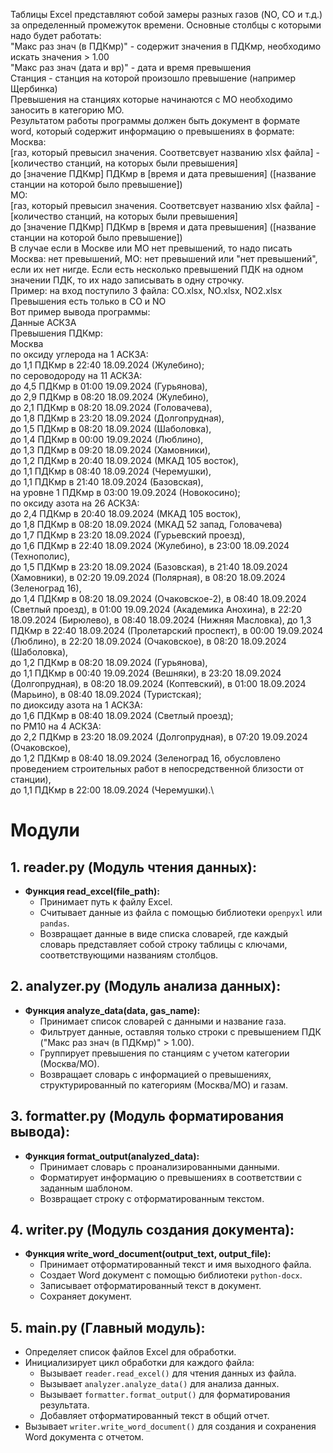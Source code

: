Таблицы Excel представляют собой замеры разных газов (NO, CO и т.д.) за определенный промежуток времени. Основные столбцы с которыми надо будет работать:\
"Макс раз знач (в ПДКмр)" - содержит значения в ПДКмр, необходимо искать значения > 1.00\
"Макс раз знач (дата и вр)" - дата и время превышения\
Станция - станция на которой произошло превышение (например Щербинка)\
Превышения на станциях которые начинаются с МО необходимо заносить в категорию МО.\
Результатом работы программы должен быть документ в формате word, который содержит информацию о превышениях в формате:\
Москва:\
[газ, который превысил значения. Соответсвует названию xlsx файла] - [количество станций, на которых были превышения]\
до [значение ПДКмр] ПДКмр в [время и дата превышения] ([название станции на которой было превышение])\
МО:\
[газ, который превысил значения. Соответсвует названию xlsx файла] - [количество станций, на которых были превышения]\
до [значение ПДКмр] ПДКмр в [время и дата превышения] ([название станции на которой было превышение])\
В случае если в Москве или МО нет превышений, то надо писать Москва: нет превышений, МО: нет превышений или "нет превышений", если их нет нигде. Если есть несколько превышений ПДК на одном значении ПДК, то их надо записывать в одну строчку.\
Пример: на вход поступило 3 файла: CO.xlsx, NO.xlsx, NO2.xlsx\
Превышения есть только в CO и NO\
Вот пример вывода программы:\
Данные АСКЗА\
Превышения ПДКмр:\
Москва\
по оксиду углерода на 1 АСКЗА:\
до 1,1 ПДКмр в 22:40 18.09.2024 (Жулебино);\
по сероводороду на 11 АСКЗА:\
до 4,5 ПДКмр в 01:00 19.09.2024 (Гурьянова),\
до 2,9 ПДКмр в 08:20 18.09.2024 (Жулебино),\
до 2,1 ПДКмр в 08:20 18.09.2024 (Головачева),\
до 1,8 ПДКмр в 23:20 18.09.2024 (Долгопрудная),\
до 1,5 ПДКмр в 08:20 18.09.2024 (Шаболовка),\
до 1,4 ПДКмр в 00:00 19.09.2024 (Люблино),\
до 1,3 ПДКмр в 09:20 18.09.2024 (Хамовники),\
до 1,2 ПДКмр в 20:40 18.09.2024 (МКАД 105 восток),\
до 1,1 ПДКмр в 08:40 18.09.2024 (Черемушки),\
до 1,1 ПДКмр в 21:40 18.09.2024 (Базовская),\
на уровне 1 ПДКмр в 03:00 19.09.2024 (Новокосино);\
по оксиду азота на 26 АСКЗА:\
до 2,4 ПДКмр в 20:40 18.09.2024 (МКАД 105 восток),\
до 1,8 ПДКмр в 08:20 18.09.2024 (МКАД 52 запад, Головачева)\
до 1,7 ПДКмр в 23:20 18.09.2024 (Гурьевский проезд),\
до 1,6 ПДКмр в 22:40 18.09.2024 (Жулебино), в 23:00 18.09.2024 (Технополис),\
до 1,5 ПДКмр в 23:20 18.09.2024 (Базовская), в 21:40 18.09.2024 (Хамовники), в 02:20 19.09.2024 (Полярная), в 08:20 18.09.2024 (Зеленоград 16),\
до 1,4 ПДКмр в 08:20 18.09.2024 (Очаковское-2), в 08:40 18.09.2024 (Светлый проезд), в 01:00 19.09.2024 (Академика Анохина), в 22:20 18.09.2024 (Бирюлево), в 08:40 18.09.2024 (Нижняя Масловка),
до 1,3 ПДКмр в 22:40 18.09.2024 (Пролетарский проспект), в 00:00 19.09.2024 (Люблино), в 22:20 18.09.2024 (Очаковское), в 08:20 18.09.2024 (Шаболовка),\
до 1,2 ПДКмр в 08:20 18.09.2024 (Гурьянова),\
до 1,1 ПДКмр в 00:40 19.09.2024 (Вешняки), в 23:20 18.09.2024 (Долгопрудная), в 08:20 18.09.2024 (Коптевский), в 01:00 18.09.2024 (Марьино), в 08:40 18.09.2024 (Туристская);\
по диоксиду азота на 1 АСКЗА:\
до 1,6 ПДКмр в 08:40 18.09.2024 (Светлый проезд);\
по РМ10 на 4 АСКЗА:\
до 2,2 ПДКмр в 23:20 18.09.2024 (Долгопрудная), в 07:20 19.09.2024 (Очаковское),\
до 1,2 ПДКмр в 08:40 18.09.2024 (Зеленоград 16, обусловлено проведением строительных работ в непосредственной близости от станции),\
до 1,1 ПДКмр в 22:00 18.09.2024 (Черемушки).\



# Модули

## 1. reader.py (Модуль чтения данных):
- **Функция read_excel(file_path):**
  - Принимает путь к файлу Excel.
  - Считывает данные из файла с помощью библиотеки `openpyxl` или `pandas`.
  - Возвращает данные в виде списка словарей, где каждый словарь представляет собой строку таблицы с ключами, соответствующими названиям столбцов.

## 2. analyzer.py (Модуль анализа данных):
- **Функция analyze_data(data, gas_name):**
  - Принимает список словарей с данными и название газа.
  - Фильтрует данные, оставляя только строки с превышением ПДК ("Макс раз знач (в ПДКмр)" > 1.00).
  - Группирует превышения по станциям с учетом категории (Москва/МО).
  - Возвращает словарь с информацией о превышениях, структурированный по категориям (Москва/МО) и газам.

## 3. formatter.py (Модуль форматирования вывода):
- **Функция format_output(analyzed_data):**
  - Принимает словарь с проанализированными данными.
  - Форматирует информацию о превышениях в соответствии с заданным шаблоном.
  - Возвращает строку с отформатированным текстом.

## 4. writer.py (Модуль создания документа):
- **Функция write_word_document(output_text, output_file):**
  - Принимает отформатированный текст и имя выходного файла.
  - Создает Word документ с помощью библиотеки `python-docx`.
  - Записывает отформатированный текст в документ.
  - Сохраняет документ.

## 5. main.py (Главный модуль):
- Определяет список файлов Excel для обработки.
- Инициализирует цикл обработки для каждого файла:
  - Вызывает `reader.read_excel()` для чтения данных из файла.
  - Вызывает `analyzer.analyze_data()` для анализа данных.
  - Вызывает `formatter.format_output()` для форматирования результата.
  - Добавляет отформатированный текст в общий отчет.
- Вызывает `writer.write_word_document()` для создания и сохранения Word документа с отчетом.




